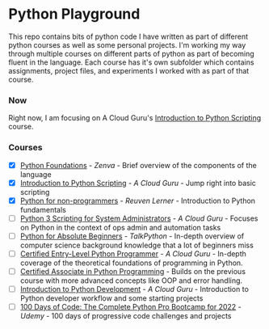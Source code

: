 # Python Playground

This repo contains bits of python code I have written as part of different python courses as well as some personal projects. I'm working my way through multiple courses on different parts of python as part of becoming fluent in the language. Each course has it's own subfolder which contains assignments, project files, and experiments I worked with as part of that course.

### Now
Right now, I am focusing on A Cloud Guru's [Introduction to Python Scripting](https://learn.acloud.guru/course/introduction-to-python-scripting/dashboard) course.

### Courses

- [x] [Python Foundations](https://connor.engineer/blog/python-foundations-course/) - *Zenva* - Brief overview of the components of the language
- [x] [Introduction to Python Scripting](https://acloudguru.com/course/introduction-to-python-scripting) - *A Cloud Guru* - Jump right into basic scripting
- [x] [Python for non-programmers](https://store.lerner.co.il/python-for-non-programmers-live) - *Reuven Lerner* - Introduction to Python fundamentals
- [ ] [Python 3 Scripting for System Administrators](https://acloudguru.com/course?type=course) - *A Cloud Guru* - Focuses on Python in the context of ops admin and automation tasks
- [ ] [Python for Absolute Beginners](https://training.talkpython.fm/courses/explore_beginners/python-for-absolute-beginners) - *TalkPython* - In-depth overview of computer science background knowledge that a lot of beginners miss
- [ ] [Certified Entry-Level Python Programmer](https://acloudguru.com/course/certified-entry-level-python-programmer-certification) - *A Cloud Guru* - In-depth coverage of the theoretical foundations of programming in Python.
- [ ] [Certified Associate in Python Programming](https://acloudguru.com/course/certified-associate-in-python-programming-certification-pcap-31-03) - Builds on the previous course with more advanced concepts like OOP and error handling.
- [ ] [Introduction to Python Development](https://acloudguru.com/course/introduction-to-python-development) - *A Cloud Guru* - Introduction to Python developer workflow and some starting projects
- [ ] [100 Days of Code: The Complete Python Pro Bootcamp for 2022](https://www.udemy.com/course/100-days-of-code/) - *Udemy* - 100 days of progressive code challenges and projects
